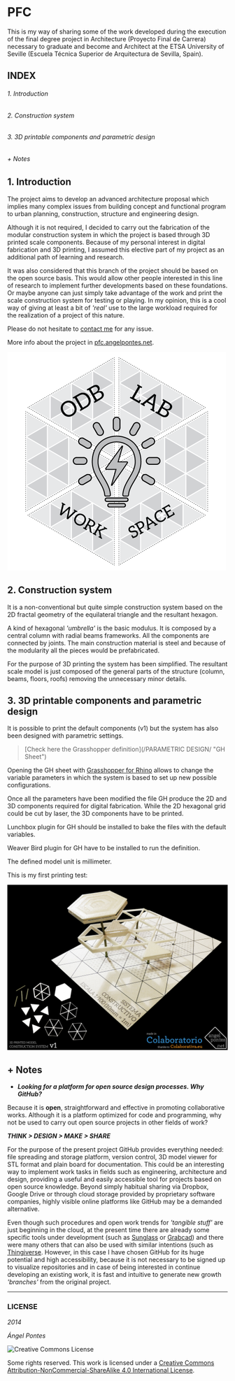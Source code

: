 # PFC

This is my way of sharing some of the work developed during the execution of the final degree project in Architecture (Proyecto Final de Carrera) necessary to graduate and become and Architect at the ETSA University of Seville (Escuela Técnica Superior de Arquitectura de Sevilla, Spain).


## INDEX

###### 1. Introduction
###### 2. Construction system
###### 3. 3D printable components and parametric design
###### + Notes


##  1. Introduction

The project aims to develop an advanced architecture proposal which implies many complex issues from building concept and functional program to urban planning, construction, structure and engineering design.

Although it is not required, I decided to carry out the fabrication of the modular construction system in which the project is based through 3D printed scale components. Because of my personal interest in digital fabrication and 3D printing, I assumed this elective part of my project as an additional path of learning and research.

It was also considered that this branch of the project should be based on the open source basis. This would allow other people interested in this line of research to implement further developments based on these foundations. Or maybe anyone can just simply take advantage of the work and print the scale construction system for testing or playing. In my opinion, this is a cool way of giving at least a bit of *'real'* use to the large workload required for the realization of a project of this nature.

Please do not hesitate to [contact me](mailto:angelpontesgarcia@gmail.com "angelpontesgarcia@gmail.com") for any issue.

More info about the project in [pfc.angelpontes.net](http://pfc.angelpontes.net "pfc.angelpontes.net").

<a href="http://pfc.angelpontes.net/" title="pfc.angelpontes.net"><img src="/IMAGES/LOGO.png" alt="LOGO" title="pfc.angelpontes.net"></a>


##  2. Construction system

It is a non-conventional but quite simple construction system based on the 2D fractal geometry of the equilateral triangle and the resultant hexagon. 

A kind of hexagonal *'umbrella'* is the basic modulus. It is composed by a central column with radial beams frameworks. All the components are connected by joints. The main construction material is steel and because of the modularity all the pieces would be prefabricated.

For the purpose of 3D printing the system has been simplified. The resultant scale model is just composed of the general parts of the structure (column, beams, floors, roofs) removing the unnecessary minor details.


##  3. 3D printable components and parametric design

It is possible to print the default components (v1) but the system has also been designed with parametric settings. 

> [Check here the Grasshopper definition](/PARAMETRIC DESIGN/ "GH Sheet")

Opening the GH sheet with [Grasshopper for Rhino](http://www.grasshopper3d.com/ "Grasshopper for Rhino") allows to change the variable parameters in which the system is based to set up new possible configurations.

Once all the parameters have been modified the file GH produce the 2D and 3D components required for digital fabrication. While the 2D hexagonal grid could be cut by laser, the 3D components have to be printed.

Lunchbox plugin for GH should be installed to bake the files with the default variables.

Weaver Bird plugin for GH have to be installed to run the definition.

The defined model unit is millimeter.

This is my first printing test:

<a href="http://blog.angelpontes.net/post/68259941552/20131126-3d-print-colaboratorio" title="blog.angelpontes.net"><img src="/IMAGES/3D-PRINT-TEST-v1.jpg" alt="Test v1" title="blog.angelpontes.net"></a>

##  + Notes

- ***Looking for a platform for open source design processes. Why GitHub?***

Because it is **open**, straightforward and effective in promoting collaborative works. Although it is a platform optimized for code and programming, why not be used to carry out open source projects in other fields of work?

***THINK > DESIGN > MAKE > SHARE***

For the purpose of the present project GitHub provides everything needed: file spreading and storage platform, version control, 3D model viewer for STL format and plain board for documentation. This could be an interesting way to implement work tasks in fields such as engineering, architecture and design, providing a useful and easily accessible tool for projects based on open source knowledge. Beyond simply habitual sharing via Dropbox, Google Drive or through cloud storage provided by proprietary software companies, highly visible online platforms like GitHub may be a demanded alternative.

Even though such procedures and open work trends for *'tangible stuff'* are just beginning in the cloud, at the present time there are already some specific tools under development (such as [Sunglass](https://sunglass.io/ "Sunglass.io") or [Grabcad](http://grabcad.com/ "Grabcad.com")) and there were many others that can also be used with similar intentions (such as [Thingiverse](http://www.thingiverse.com/ "Thingiverse.com"). However, in this case I have chosen GitHub for its huge potential and high accessibility, because it is not necessary to be signed up to visualize repositories and in case of being interested in continue developing an existing work, it is fast and intuitive to generate new growth *'branches'* from the original project.

***

### LICENSE

*2014*

*Ángel Pontes*

<img alt="Creative Commons License" style="border-width:0" src="http://i.creativecommons.org/l/by-nc-sa/4.0/88x31.png" title="CC BY-NC-SA 4.0">

Some rights reserved. This work is licensed under a [Creative Commons Attribution-NonCommercial-ShareAlike 4.0 International License](http://creativecommons.org/licenses/by-nc-sa/4.0/ "CC BY-NC-SA 4.0 International License").
